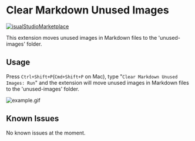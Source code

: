 # Clear Markdown Unused Images

[![isualStudioMarketplace](https://img.shields.io/badge/VisualStudioMarketplace-v1.0.1-green.svg)](https://marketplace.visualstudio.com/items?itemName=therainisme.clear-markdown-unused-images)

This extension moves unused images in Markdown files to the 'unused-images' folder.

## Usage

Press `Ctrl+Shift+P`(`Cmd+Shift+P` on Mac), type "`Clear Markdown Unused Images: Run`" and the extension will move unused images in Markdown files to the 'unused-images' folder.

![example.gif](https://raw.githubusercontent.com/therainisme/vscode-clear-markdown-unused-images/main/assets/example.gif)

## Known Issues

No known issues at the moment.